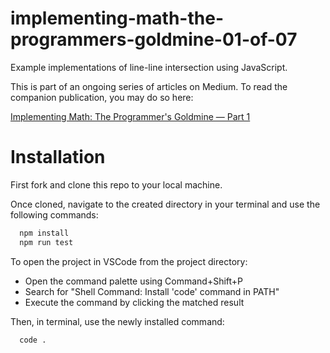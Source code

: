 # implementing-math-the-programmers-goldmine-01-of-07

Example implementations of line-line intersection using JavaScript.

This is part of an ongoing series of articles on Medium. To read the companion publication, you may do so here:

[Implementing Math: The Programmer's Goldmine &mdash; Part 1](https://medium.com/@allen.h.woods/implementing-math-the-programmers-goldmine-part-1-cbb224a7eb15)

# Installation

First fork and clone this repo to your local machine.

Once cloned, navigate to the created directory in your terminal and use the following commands:

```bash
  npm install
  npm run test
```

To open the project in VSCode from the project directory:

- Open the command palette using Command+Shift+P
- Search for "Shell Command: Install 'code' command in PATH"
- Execute the command by clicking the matched result

Then, in terminal, use the newly installed command:

```bash
  code .
```
